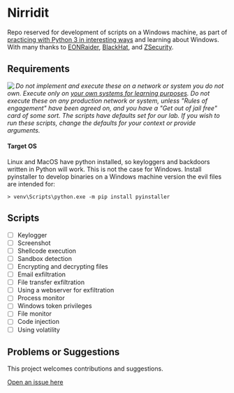# Nirridit

Repo reserved for development of scripts on a Windows machine, as part of [practicing with Python 3 in interesting ways](https://github.com/tymyrddin/ymrir) and learning about Windows.
With many thanks to [EONRaider](https://github.com/EONRaider), [BlackHat](https://www.blackhat.com/), and [ZSecurity](https://zsecurity.org/).

## Requirements

<img align="left" src="https://github.com/tymyrddin/darkest-forest/blob/main/assets/images/warning.png">_Do not implement and execute these on a network or system you do not own. Execute only on [your own systems for learning purposes](https://github.com/tymyrddin/ymrir/wiki). Do not execute these on any production network or system, unless "Rules of engagement" have been agreed on, and you have a "Get out of jail free" card of some sort. The scripts have defaults set for our lab. If you wish to run these scripts, change the defaults for your context or provide arguments._

#### Target OS
Linux and MacOS have python installed, so keyloggers and backdoors written in Python will work. This is not the case for Windows. Install pyinstaller to develop binaries on a Windows machine version the evil files are intended for:
```shell
> venv\Scripts\python.exe -m pip install pyinstaller
```

## Scripts

- [ ] Keylogger
- [ ] Screenshot
- [ ] Shellcode execution
- [ ] Sandbox detection
- [ ] Encrypting and decrypting files
- [ ] Email exfiltration
- [ ] File transfer exfiltration
- [ ] Using a webserver for exfiltration
- [ ] Process monitor
- [ ] Windows token privileges
- [ ] File monitor
- [ ] Code injection
- [ ] Using volatility

## Problems or Suggestions

This project welcomes contributions and suggestions. 

[Open an issue here](https://github.com/tymyrddin/nirridit/issues)